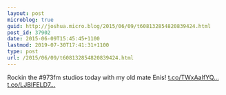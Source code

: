```yaml
---
layout: post
microblog: true
guid: http://joshua.micro.blog/2015/06/09/t608132854820839424.html
post_id: 37902
date: 2015-06-09T15:45:45+1100
lastmod: 2019-07-30T17:41:31+1100
type: post
url: /2015/06/09/t608132854820839424.html
---
```

Rockin the #973fm studios today with my old mate Enis! [t.co/TWxAaIfYQ...](http://t.co/TWxAaIfYQa) [t.co/LJBIFELD7...](http://t.co/LJBIFELD77)
